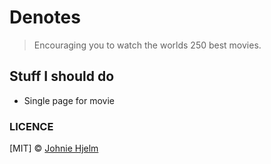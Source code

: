 # Denotes

> Encouraging you to watch the worlds 250 best movies.

## Stuff I should do

* Single page for movie

### LICENCE
[MIT] © [Johnie Hjelm](http://johnie.se)

